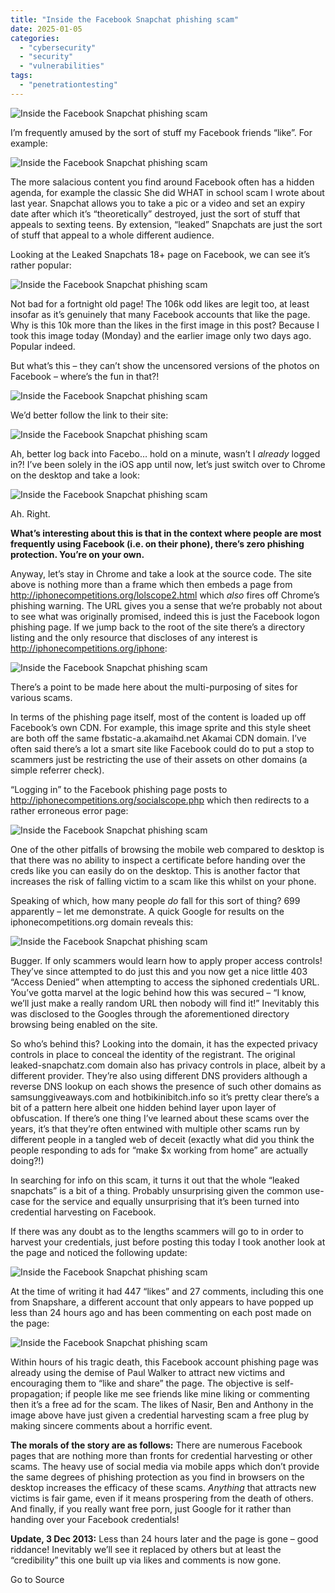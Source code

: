 ```yaml
---
title: "Inside the Facebook Snapchat phishing scam"
date: 2025-01-05
categories: 
  - "cybersecurity"
  - "security"
  - "vulnerabilities"
tags: 
  - "penetrationtesting"
---
```


![Inside the Facebook Snapchat phishing scam](https://www.troyhunt.com/content/images/2016/02/37843783Photo-30-11-2013-15-27-072.jpg)

I’m frequently amused by the sort of stuff my Facebook friends “like”. For example:

![Inside the Facebook Snapchat phishing scam](https://www.troyhunt.com/content/images/2016/02/37963795Photo-30-11-2013-15-27-072.jpg)

The more salacious content you find around Facebook often has a hidden agenda, for example the classic She did WHAT in school scam I wrote about last year. Snapchat allows you to take a pic or a video and set an expiry date after which it’s “theoretically” destroyed, just the sort of stuff that appeals to sexting teens. By extension, “leaked” Snapchats are just the sort of stuff that appeal to a whole different audience.

Looking at the Leaked Snapchats 18+ page on Facebook, we can see it’s rather popular:

![Inside the Facebook Snapchat phishing scam](https://www.troyhunt.com/content/images/2016/02/37943793Photo-2-12-2013-16-55-302.jpg)

Not bad for a fortnight old page! The 106k odd likes are legit too, at least insofar as it’s genuinely that many Facebook accounts that like the page. Why is this 10k more than the likes in the first image in this post? Because I took this image today (Monday) and the earlier image only two days ago. Popular indeed.

But what’s this – they can’t show the uncensored versions of the photos on Facebook – where’s the fun in that?!

![Inside the Facebook Snapchat phishing scam](https://www.troyhunt.com/content/images/2016/02/37923791Photo-2-12-2013-16-55-122.jpg)

We’d better follow the link to their site:

![Inside the Facebook Snapchat phishing scam](https://www.troyhunt.com/content/images/2016/02/37883787Photo-30-11-2013-15-51-012.jpg)

Ah, better log back into Facebo… hold on a minute, wasn’t I _already_ logged in?! I’ve been solely in the iOS app until now, let’s just switch over to Chrome on the desktop and take a look:

![Inside the Facebook Snapchat phishing scam](https://www.troyhunt.com/content/images/2016/02/37903789image5.png)

Ah. Right.

**What’s interesting about this is that in the context where people are most frequently using Facebook (i.e. on their phone), there’s zero phishing protection. You’re on your own.**

Anyway, let’s stay in Chrome and take a look at the source code. The site above is nothing more than a frame which then embeds a page from http://iphonecompetitions.org/lolscope2.html which _also_ fires off Chrome’s phishing warning. The URL gives you a sense that we’re probably not about to see what was originally promised, indeed this is just the Facebook logon phishing page. If we jump back to the root of the site there’s a directory listing and the only resource that discloses of any interest is http://iphonecompetitions.org/iphone:

![Inside the Facebook Snapchat phishing scam](https://www.troyhunt.com/content/images/2016/02/37863785image8.png)

There’s a point to be made here about the multi-purposing of sites for various scams.

In terms of the phishing page itself, most of the content is loaded up off Facebook’s own CDN. For example, this image sprite and this style sheet are both off the same fbstatic-a.akamaihd.net Akamai CDN domain. I’ve often said there’s a lot a smart site like Facebook could do to put a stop to scammers just be restricting the use of their assets on other domains (a simple referrer check).

“Logging in” to the Facebook phishing page posts to http://iphonecompetitions.org/socialscope.php which then redirects to a rather erroneous error page:

![Inside the Facebook Snapchat phishing scam](https://www.troyhunt.com/content/images/2016/02/37823781image11.png)

One of the other pitfalls of browsing the mobile web compared to desktop is that there was no ability to inspect a certificate before handing over the creds like you can easily do on the desktop. This is another factor that increases the risk of falling victim to a scam like this whilst on your phone.

Speaking of which, how many people _do_ fall for this sort of thing? 699 apparently – let me demonstrate. A quick Google for results on the iphonecompetitions.org domain reveals this:

![Inside the Facebook Snapchat phishing scam](https://www.troyhunt.com/content/images/2016/02/37803779Untitled-12.jpg)

Bugger. If only scammers would learn how to apply proper access controls! They’ve since attempted to do just this and you now get a nice little 403 “Access Denied” when attempting to access the siphoned credentials URL. You’ve gotta marvel at the logic behind how this was secured – “I know, we’ll just make a really random URL then nobody will find it!” Inevitably this was disclosed to the Googles through the aforementioned directory browsing being enabled on the site.

So who’s behind this? Looking into the domain, it has the expected privacy controls in place to conceal the identity of the registrant. The original leaked-snapchatz.com domain also has privacy controls in place, albeit by a different provider. They’re also using different DNS providers although a reverse DNS lookup on each shows the presence of such other domains as samsunggiveaways.com and hotbikinibitch.info so it’s pretty clear there’s a bit of a pattern here albeit one hidden behind layer upon layer of obfuscation. If there’s one thing I’ve learned about these scams over the years, it’s that they’re often entwined with multiple other scams run by different people in a tangled web of deceit (exactly what did you think the people responding to ads for “make $x working from home” are actually doing?!)

In searching for info on this scam, it turns it out that the whole “leaked snapchats” is a bit of a thing. Probably unsurprising given the common use-case for the service and equally unsurprising that it’s been turned into credential harvesting on Facebook.

If there was any doubt as to the lengths scammers will go to in order to harvest your credentials, just before posting this today I took another look at the page and noticed the following update:

![Inside the Facebook Snapchat phishing scam](https://www.troyhunt.com/content/images/2016/02/37783777Photo-2-12-2013-15-50-422.jpg)

At the time of writing it had 447 “likes” and 27 comments, including this one from Snapshare, a different account that only appears to have popped up less than 24 hours ago and has been commenting on each post made on the page:

![Inside the Facebook Snapchat phishing scam](https://www.troyhunt.com/content/images/2016/02/37743773Photo-2-12-2013-15-51-102.jpg)

Within hours of his tragic death, this Facebook account phishing page was already using the demise of Paul Walker to attract new victims and encouraging them to “like and share” the page. The objective is self-propagation; if people like me see friends like mine liking or commenting then it’s a free ad for the scam. The likes of Nasir, Ben and Anthony in the image above have just given a credential harvesting scam a free plug by making sincere comments about a horrific event.

**The morals of the story are as follows:** There are numerous Facebook pages that are nothing more than fronts for credential harvesting or other scams. The heavy use of social media via mobile apps which don’t provide the same degrees of phishing protection as you find in browsers on the desktop increases the efficacy of these scams. _Anything_ that attracts new victims is fair game, even if it means prospering from the death of others. And finally, if you really want free porn, just Google for it rather than handing over your Facebook credentials!

**Update, 3 Dec 2013:** Less than 24 hours later and the page is gone – good riddance! Inevitably we’ll see it replaced by others but at least the “credibility” this one built up via likes and comments is now gone.

Go to Source
